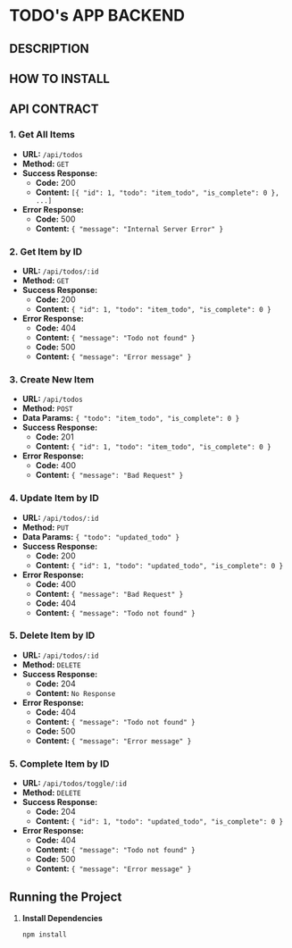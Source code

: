 # TODO's APP BACKEND

## DESCRIPTION

## HOW TO INSTALL

## API CONTRACT

### 1. Get All Items
- **URL:** `/api/todos`
- **Method:** `GET`
- **Success Response:**
  - **Code:** 200
  - **Content:** `[{ "id": 1, "todo": "item_todo", "is_complete": 0 }, ...]`
- **Error Response:**
  - **Code:** 500
  - **Content:** `{ "message": "Internal Server Error" }`

### 2. Get Item by ID
- **URL:** `/api/todos/:id`
- **Method:** `GET`
- **Success Response:**
  - **Code:** 200
  - **Content:** `{ "id": 1, "todo": "item_todo", "is_complete": 0 }`
- **Error Response:**
  - **Code:** 404
  - **Content:** `{ "message": "Todo not found" }`
  - **Code:** 500
  - **Content:** `{ "message": "Error message" }`

### 3. Create New Item
- **URL:** `/api/todos`
- **Method:** `POST`
- **Data Params:** `{ "todo": "item_todo", "is_complete": 0 }`
- **Success Response:**
  - **Code:** 201
  - **Content:** `{ "id": 1, "todo": "item_todo", "is_complete": 0 }`
- **Error Response:**
  - **Code:** 400
  - **Content:** `{ "message": "Bad Request" }`


### 4. Update Item by ID
- **URL:** `/api/todos/:id`
- **Method:** `PUT`
- **Data Params:** `{ "todo": "updated_todo" }`
- **Success Response:**
  - **Code:** 200
  - **Content:** `{ "id": 1, "todo": "updated_todo", "is_complete": 0 }`
- **Error Response:**
  - **Code:** 400
  - **Content:** `{ "message": "Bad Request" }`
  - **Code:** 404
  - **Content:** `{ "message": "Todo not found" }`

### 5. Delete Item by ID
- **URL:** `/api/todos/:id`
- **Method:** `DELETE`
- **Success Response:**
  - **Code:** 204
  - **Content:** `No Response`
- **Error Response:**
  - **Code:** 404
  - **Content:** `{ "message": "Todo not found" }`
  - **Code:** 500
  - **Content:** `{ "message": "Error message" }`

### 5. Complete Item by ID
- **URL:** `/api/todos/toggle/:id`
- **Method:** `DELETE`
- **Success Response:**
  - **Code:** 204
  - **Content:** `{ "id": 1, "todo": "updated_todo", "is_complete": 0 }`
- **Error Response:**
  - **Code:** 404
  - **Content:** `{ "message": "Todo not found" }`
  - **Code:** 500
  - **Content:** `{ "message": "Error message" }`

## Running the Project

1. **Install Dependencies**

   ```bash
   npm install
